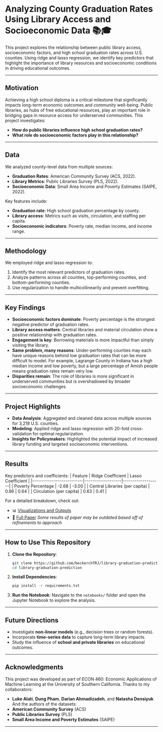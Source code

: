 
# **Analyzing County Graduation Rates Using Library Access and Socioeconomic Data** 📚🎓

This project explores the relationship between public library access, socioeconomic factors, and high school graduation rates across U.S. counties. Using ridge and lasso regression, we identify key predictors that highlight the importance of library resources and socioeconomic conditions in driving educational outcomes.

---

## **Motivation**
Achieving a high school diploma is a critical milestone that significantly impacts long-term economic outcomes and community well-being. Public libraries, as hubs of free educational resources, play an important role in bridging gaps in resource access for underserved communities. This project investigates:
- **How do public libraries influence high school graduation rates?**
- **What role do socioeconomic factors play in this relationship?**

---

## **Data**
We analyzed county-level data from multiple sources:
- **Graduation Rates**: American Community Survey (ACS, 2022).
- **Library Metrics**: Public Libraries Survey (PLS, 2022).
- **Socioeconomic Data**: Small Area Income and Poverty Estimates (SAIPE, 2022).

Key features include:
- **Graduation rate**: High school graduation percentage by county.
- **Library access**: Metrics such as visits, circulation, and staffing per capita.
- **Socioeconomic indicators**: Poverty rate, median income, and income range.

---

## **Methodology**
We employed ridge and lasso regression to:
1. Identify the most relevant predictors of graduation rates.
2. Analyze patterns across all counties, top-performing counties, and bottom-performing counties.
3. Use regularization to handle multicollinearity and prevent overfitting.

---

## **Key Findings**
- **Socioeconomic factors dominate**: Poverty percentage is the strongest negative predictor of graduation rates.
- **Library access matters**: Central libraries and material circulation show a positive relationship with graduation rates.
- **Engagement is key**: Borrowing materials is more impactful than simply visiting the library.
- **Same problem, many reasons**: Under-performing counties may each have unique reasons behind low graduation rates that can be more difficult to model. For example, Lagrange County in Indiana has a high median income and low poverty, but a large percentage of Amish people means graduation rates remain very low.
- **Disparities remain**: The role of libraries is more significant in underserved communities but is overshadowed by broader socioeconomic challenges.

---

## **Project Highlights**
- **Data Analysis**: Aggregated and cleaned data across multiple sources for 3,218 U.S. counties.
- **Modeling**: Applied ridge and lasso regression with 20-fold cross-validation for optimal regularization.
- **Insights for Policymakers**: Highlighted the potential impact of increased library funding and targeted socioeconomic interventions.

---

## **Results**
Key predictors and coefficients:
| Feature                  | Ridge Coefficient | Lasso Coefficient |
|--------------------------|-------------------|-------------------|
| Poverty Percentage       | -2.68            | -3.00            |
| Central Libraries (per capita) | 0.86             | 0.64             |
| Circulation (per capita) | 0.63             | 0.41             |

For a detailed breakdown, check out:
- 📊 [Visualizations and Outputs](Results/)
- 📄 [Full Paper](Paper/library-graduation-paper.pdf) 
*Some results of paper may be outdated based off of refinements to approach*
---

## **How to Use This Repository**
1. **Clone the Repository**:
   ```bash
   git clone https://github.com/beckerchTRJ/library-graduation-prediction.git
   cd library-graduation-prediction
   ```
2. **Install Dependencies**:
   ```bash
   pip install -r requirements.txt
   ```
3. **Run the Notebook**:
   Navigate to the `notebooks/` folder and open the Jupyter Notebook to explore the analysis.

---

## **Future Directions**
- Investigate **non-linear models** (e.g., decision trees or random forests).
- Incorporate **time-series data** to capture long-term library impacts.
- Study the influence of **school and private libraries** on educational outcomes.

---

## **Acknowledgments**
This project was developed as part of ECON 460: Economic Applications of Machine Learning at the University of Southern California. Thanks to my collaborators:
- **Luke Alati**, **Dung Pham**, **Darian Ahmadizadeh**, and **Natasha Densiyuk**   
And the authors of the datasets:
- **American Community Survey** (ACS)
- **Public Libraries Survey** (PLS)
- **Small Area Income and Poverty Estimates** (SAIPE)

---
